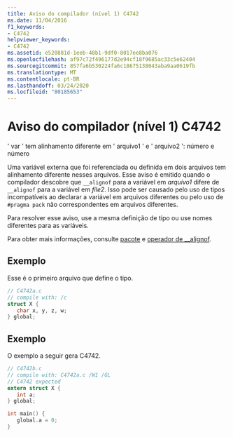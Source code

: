```yaml
---
title: Aviso do compilador (nível 1) C4742
ms.date: 11/04/2016
f1_keywords:
- C4742
helpviewer_keywords:
- C4742
ms.assetid: e520881d-1eeb-48b1-9df0-8017ee8ba076
ms.openlocfilehash: af97c72f496177d2e94cf18f9685ac33c5e62404
ms.sourcegitcommit: 857fa6b530224fa6c18675138043aba9aa0619fb
ms.translationtype: MT
ms.contentlocale: pt-BR
ms.lasthandoff: 03/24/2020
ms.locfileid: "80185653"
---
```

# <a name="compiler-warning-level-1-c4742"></a>Aviso do compilador (nível 1) C4742

' var ' tem alinhamento diferente em ' arquivo1 ' e ' arquivo2 ': número e número

Uma variável externa que foi referenciada ou definida em dois arquivos tem alinhamento diferente nesses arquivos. Esse aviso é emitido quando o compilador descobre que `__alignof` para a variável em *arquivo1* difere de `__alignof` para a variável em *file2*. Isso pode ser causado pelo uso de tipos incompatíveis ao declarar a variável em arquivos diferentes ou pelo uso de `#pragma pack` não correspondentes em arquivos diferentes.

Para resolver esse aviso, use a mesma definição de tipo ou use nomes diferentes para as variáveis.

Para obter mais informações, consulte [pacote](../../preprocessor/pack.md) e [operador de __alignof](../../cpp/alignof-operator.md).

## <a name="example"></a>Exemplo

Esse é o primeiro arquivo que define o tipo.

```c
// C4742a.c
// compile with: /c
struct X {
   char x, y, z, w;
} global;
```

## <a name="example"></a>Exemplo

O exemplo a seguir gera C4742.

```c
// C4742b.c
// compile with: C4742a.c /W1 /GL
// C4742 expected
extern struct X {
   int a;
} global;

int main() {
   global.a = 0;
}
```

